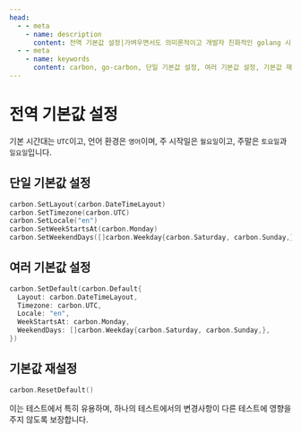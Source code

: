 ```yaml
---
head:
  - - meta
    - name: description
      content: 전역 기본값 설정|가벼우면서도 의미론적이고 개발자 친화적인 golang 시간 처리 라이브러리
  - - meta
    - name: keywords
      content: carbon, go-carbon, 단일 기본값 설정, 여러 기본값 설정, 기본값 재설정
---
```


# 전역 기본값 설정
기본 시간대는 `UTC`이고, 언어 환경은 `영어`이며, 주 시작일은 `월요일`이고, 주말은 `토요일`과 `일요일`입니다.

## 단일 기본값 설정
```go
carbon.SetLayout(carbon.DateTimeLayout)
carbon.SetTimezone(carbon.UTC)
carbon.SetLocale("en")
carbon.SetWeekStartsAt(carbon.Monday)
carbon.SetWeekendDays([]carbon.Weekday{carbon.Saturday, carbon.Sunday,})
```

## 여러 기본값 설정
```go
carbon.SetDefault(carbon.Default{
  Layout: carbon.DateTimeLayout,
  Timezone: carbon.UTC,
  Locale: "en",
  WeekStartsAt: carbon.Monday,
  WeekendDays: []carbon.Weekday{carbon.Saturday, carbon.Sunday,},
})
```

## 기본값 재설정
```go
carbon.ResetDefault()
```
이는 테스트에서 특히 유용하며, 하나의 테스트에서의 변경사항이 다른 테스트에 영향을 주지 않도록 보장합니다. 